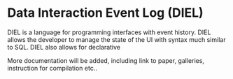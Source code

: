 # Data Interaction Event Log (DIEL)

DIEL is a language for programming interfaces with event history.  DIEL allows the developer to manage the state of the UI with syntax much similar to SQL.  DIEL also allows for declarative

More documentation will be added, including link to paper, galleries, instruction for compilation etc..




